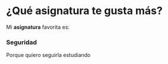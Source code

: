 # ¿Qué asignatura te gusta más?

Mi **asignatura** favorita es:

### Seguridad

Porque quiero seguirla estudiando

